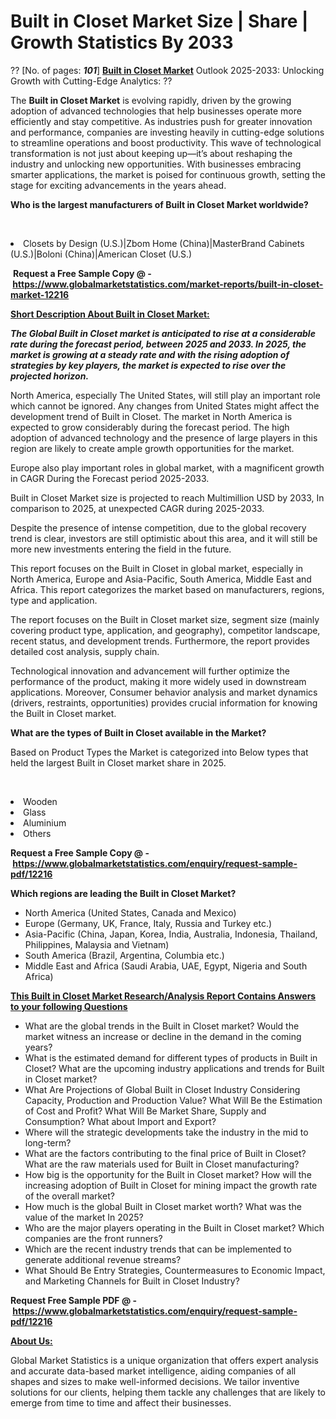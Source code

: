 <H1>Built in Closet Market Size | Share | Growth Statistics By 2033</H1><p>?? [No. of pages:&nbsp;<strong><em>101</em></strong>]&nbsp;<strong><a href="https://www.globalmarketstatistics.com/market-reports/built-in-closet-market-12216">Built in Closet&nbsp;Market</a></strong>&nbsp;Outlook 2025-2033: Unlocking Growth with Cutting-Edge Analytics: ??</p><p>The <strong>Built in Closet Market</strong> is evolving rapidly, driven by the growing adoption of advanced technologies that help businesses operate more efficiently and stay competitive. As industries push for greater innovation and performance, companies are investing heavily in cutting-edge solutions to streamline operations and boost productivity. This wave of technological transformation is not just about keeping up&mdash;it&rsquo;s about reshaping the industry and unlocking new opportunities. With businesses embracing smarter applications, the market is poised for continuous growth, setting the stage for exciting advancements in the years ahead.</p><p><strong>Who is the largest manufacturers of Built in Closet Market worldwide?</strong></p><p>&nbsp;<li>Closets by Design (U.S.)|Zbom Home (China)|MasterBrand Cabinets (U.S.)|Boloni (China)|American Closet (U.S.)</p><p>&nbsp;<strong>Request a Free Sample Copy @ -&nbsp;<a href="https://www.globalmarketstatistics.com/market-reports/built-in-closet-market-12216">https://www.globalmarketstatistics.com/market-reports/built-in-closet-market-12216</a></strong></p><p><strong><u>Short Description About Built in Closet Market:</u></strong></p><p><strong><em>The Global Built in Closet market is anticipated to rise at a considerable rate during the forecast period, between 2025 and 2033. In 2025, the market is growing at a steady rate and with the rising adoption of strategies by key players, the market is expected to rise over the projected horizon.</em></strong></p><p>North America, especially The United States, will still play an important role which cannot be ignored. Any changes from United States might affect the development trend of Built in Closet. The market in North America is expected to grow considerably during the forecast period. The high adoption of advanced technology and the presence of large players in this region are likely to create ample growth opportunities for the market.</p><p>Europe also play important roles in global market, with a magnificent growth in CAGR During the Forecast period 2025-2033.</p><p>Built in Closet Market size is projected to reach Multimillion USD by 2033, In comparison to 2025, at unexpected CAGR during 2025-2033.</p><p>Despite the presence of intense competition, due to the global recovery trend is clear, investors are still optimistic about this area, and it will still be more new investments entering the field in the future.</p><p>This report focuses on the Built in Closet in global market, especially in North America, Europe and Asia-Pacific, South America, Middle East and Africa. This report categorizes the market based on manufacturers, regions, type and application.</p><p>The report focuses on the Built in Closet market size, segment size (mainly covering product type, application, and geography), competitor landscape, recent status, and development trends. Furthermore, the report provides detailed cost analysis, supply chain.</p><p>Technological innovation and advancement will further optimize the performance of the product, making it more widely used in downstream applications. Moreover, Consumer behavior analysis and market dynamics (drivers, restraints, opportunities) provides crucial information for knowing the Built in Closet market.</p><p><strong>What are the types of Built in Closet available in the Market?</strong></p><p>Based on Product Types the Market is categorized into Below types that held the largest Built in Closet market share in 2025.</p><p>&nbsp;<li>Wooden<li> Glass<li> Aluminium<li> Others&nbsp;</p><p><strong>Request a Free Sample Copy @ -&nbsp;<a href="https://www.globalmarketstatistics.com/enquiry/request-sample-pdf/12216">https://www.globalmarketstatistics.com/enquiry/request-sample-pdf/12216</a></strong></p><p><strong>Which regions are leading the Built in Closet Market?</strong></p><ul><li>North America (United States, Canada and Mexico)</li><li>Europe (Germany, UK, France, Italy, Russia and Turkey etc.)</li><li>Asia-Pacific (China, Japan, Korea, India, Australia, Indonesia, Thailand, Philippines, Malaysia and Vietnam)</li><li>South America (Brazil, Argentina, Columbia etc.)</li><li>Middle East and Africa (Saudi Arabia, UAE, Egypt, Nigeria and South Africa)</li></ul><p><strong><u>This Built in Closet Market Research/Analysis Report Contains Answers to your following Questions</u></strong></p><ul><li>What are the global trends in the Built in Closet market? Would the market witness an increase or decline in the demand in the coming years?</li><li>What is the estimated demand for different types of products in Built in Closet? What are the upcoming industry applications and trends for Built in Closet market?</li><li>What Are Projections of Global Built in Closet Industry Considering Capacity, Production and Production Value? What Will Be the Estimation of Cost and Profit? What Will Be Market Share, Supply and Consumption? What about Import and Export?</li><li>Where will the strategic developments take the industry in the mid to long-term?</li><li>What are the factors contributing to the final price of Built in Closet? What are the raw materials used for Built in Closet manufacturing?</li><li>How big is the opportunity for the Built in Closet market? How will the increasing adoption of Built in Closet for mining impact the growth rate of the overall market?</li><li>How much is the global Built in Closet market worth? What was the value of the market In 2025?</li><li>Who are the major players operating in the Built in Closet market? Which companies are the front runners?</li><li>Which are the recent industry trends that can be implemented to generate additional revenue streams?</li><li>What Should Be Entry Strategies, Countermeasures to Economic Impact, and Marketing Channels for Built in Closet Industry?</li></ul><p><strong>Request Free Sample PDF @ -&nbsp;<a href="https://www.globalmarketstatistics.com/enquiry/request-sample-pdf/12216">https://www.globalmarketstatistics.com/enquiry/request-sample-pdf/12216</a></strong></p><p><strong><u>About Us:</u></strong></p><p>Global Market Statistics&nbsp;is a unique organization that offers expert analysis and accurate data-based market intelligence, aiding companies of all shapes and sizes to make well-informed decisions. We tailor inventive solutions for our clients, helping them tackle any challenges that are likely to emerge from time to time and affect their businesses.</p>
